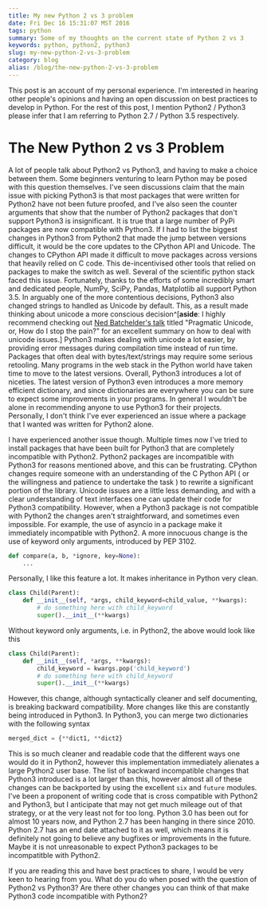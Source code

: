 ```yaml
---
title: My new Python 2 vs 3 problem
date: Fri Dec 16 15:31:07 MST 2016
tags: python
summary: Some of my thoughts on the current state of Python 2 vs 3
keywords: python, python2, python3
slug: my-new-python-2-vs-3-problem
category: blog
alias: /blog/the-new-python-2-vs-3-problem
---
```


This post is an account of my personal experience.
I'm interested in hearing other people's opinions and having an open discussion on best practices to develop in Python.
For the rest of this post, I mention Python2 / Python3 please infer that I am referring to Python 2.7 / Python 3.5 respectively.

# The New Python 2 vs 3 Problem

A lot of people talk about Python2 vs Python3, and having to make a choice between them.
Some beginners venturing to learn Python may be posed with this question themselves.
I've seen discussions claim that the main issue with picking Python3 is that most packages that were written for Python2 have not been future proofed,
and I've also seen the counter arguments that show that the number of Python2 packages that don't support Python3 is insignificant.
It is true that a large number of PyPi packages are now compatible with Python3.
If I had to list the biggest changes in Python3 from Python2 that made the jump between versions difficult, it would be
the core updates to the CPython API and Unicode.
The changes to CPython API made it difficult to move packages across versions that heavily relied on C code.
This de-incentivised other tools that relied on packages to make the switch as well.
Several of the scientific python stack faced this issue.
Fortunately, thanks to the efforts of some incredibly smart and dedicated people, NumPy, SciPy, Pandas, Matplotlib all support Python 3.5.
In arguably one of the more contentious decisions, Python3 also changed strings to handled as Unicode by default. This, as a result made thinking about unicode a more conscious decision^[__aside__: I highly recommend checking out [Ned Batchelder's talk](https://www.youtube.com/watch?v=sgHbC6udIqc) titled "Pragmatic Unicode, or, How do I stop the pain?" for an excellent summary on how to deal with unicode issues.]
Python3 makes dealing with unicode a lot easier, by providing error messages during compilation time instead of run time.
Packages that often deal with bytes/text/strings may require some serious retooling.
Many programs in the web stack in the Python world have taken time to move to the latest versions.
Overall, Python3 introduces a lot of niceties.
The latest version of Python3 even introduces a more memory efficient dictionary, and since dictionaries are everywhere you can be sure to expect some improvements in your programs.
In general I wouldn't be alone in recommending anyone to use Python3 for their projects.
Personally, I don't think I've ever experienced an issue where a package that I wanted was written for Python2 alone.

I have experienced another issue though.
Multiple times now I've tried to install packages that have been built for Python3 that are completely incompatible with Python2.
Python2 packages are incompatible with Python3 for reasons mentioned above, and this can be frustrating.
CPython changes require someone with an understanding of the C Python API ( or the willingness and patience to undertake the task ) to rewrite a significant portion of the library.
Unicode issues are a little less demanding, and with a clear understanding of text interfaces one can update their code for Python3 compatibility.
However, when a Python3 package is not compatible with Python2 the changes aren't straightforward, and sometimes even impossible.
For example, the use of asyncio in a package make it immediately incompatible with Python2.
A more innocuous change is the use of keyword only arguments, introduced by PEP 3102.


```python
def compare(a, b, *ignore, key=None):
    ...
```

Personally, I like this feature a lot.
It makes inheritance in Python very clean.

```python
class Child(Parent):
    def __init__(self, *args, child_keyword=child_value, **kwargs):
        # do something here with child_keyword
        super().__init__(**kwargs)
```

Without keyword only arguments, i.e. in Python2, the above would look like this

```python
class Child(Parent):
    def __init__(self, *args, **kwargs):
        child_keyword = kwargs.pop('child_keyword')
        # do something here with child_keyword
        super().__init__(**kwargs)
```

However, this change, although syntactically cleaner and self documenting, is breaking backward compatibility.
More changes like this are constantly being introduced in Python3.
In Python3, you can merge two dictionaries with the following syntax

```python
merged_dict = {**dict1, **dict2}
```

This is so much cleaner and readable code that the different ways one would do it in Python2, however this implementation immediately alienates a large Python2 user base.
The list of backward incompatible changes that Python3 introduced is a lot larger than this, however almost all of these changes can be backported by using the excellent `six` and `future` modules.
I've been a proponent of writing code that is cross compatible with Python2 and Python3, but I anticipate that may not get much mileage out of that strategy, or at the very least not for too long.
Python 3.0 has been out for almost 10 years now, and Python 2.7 has been hanging in there since 2010.
Python 2.7 has an end date attached to it as well, which means it is definitely not going to believe any bugfixes or improvements in the future.
Maybe it is not unreasonable to expect Python3 packages to be incompatitble with Python2.

If you are reading this and have best practices to share, I would be very keen to hearing from you.
What do you do when posed with the question of Python2 vs Python3?
Are there other changes you can think of that make Python3 code incompatible with Python2?



